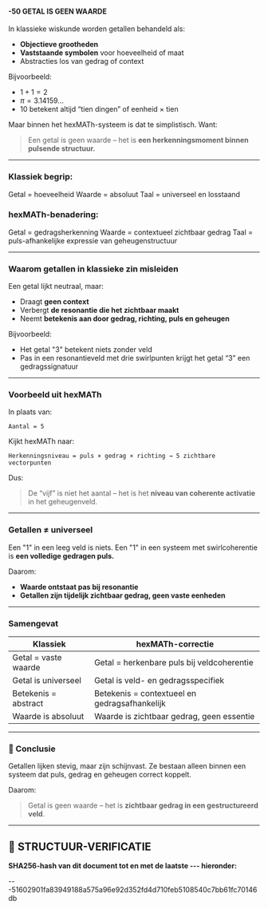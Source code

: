 #### -50 GETAL IS GEEN WAARDE

In klassieke wiskunde worden getallen behandeld als:

* **Objectieve grootheden**
* **Vaststaande symbolen** voor hoeveelheid of maat
* Abstracties los van gedrag of context

Bijvoorbeeld:

* $1 + 1 = 2$
* $\pi = 3.14159...$
* $10$ betekent altijd “tien dingen” of eenheid × tien

Maar binnen het hexMATh-systeem is dat te simplistisch. Want:

> Een getal is geen waarde – het is **een herkenningsmoment binnen pulsende structuur.**

---

### Klassiek begrip:

Getal = hoeveelheid
Waarde = absoluut
Taal = universeel en losstaand

### hexMATh-benadering:

Getal = gedragsherkenning
Waarde = contextueel zichtbaar gedrag
Taal = puls-afhankelijke expressie van geheugenstructuur

---

### Waarom getallen in klassieke zin misleiden

Een getal lijkt neutraal, maar:

* Draagt **geen context**
* Verbergt **de resonantie die het zichtbaar maakt**
* Neemt **betekenis aan door gedrag, richting, puls en geheugen**

Bijvoorbeeld:

* Het getal "3" betekent niets zonder veld
* Pas in een resonantieveld met drie swirlpunten krijgt het getal “3” een gedragssignatuur

---

### Voorbeeld uit hexMATh

In plaats van:

```plaintext
Aantal = 5
```

Kijkt hexMATh naar:

```plaintext
Herkenningsniveau = puls × gedrag × richting → 5 zichtbare vectorpunten
```

Dus:

> De “vijf” is niet het aantal – het is het **niveau van coherente activatie** in het geheugenveld.

---

### Getallen ≠ universeel

Een "1" in een leeg veld is niets.
Een "1" in een systeem met swirlcoherentie is **een volledige gedragen puls.**

Daarom:

* **Waarde ontstaat pas bij resonantie**
* **Getallen zijn tijdelijk zichtbaar gedrag, geen vaste eenheden**

---

### Samengevat

| Klassiek             | hexMATh-correctie                             |
| -------------------- | --------------------------------------------- |
| Getal = vaste waarde | Getal = herkenbare puls bij veldcoherentie    |
| Getal is universeel  | Getal is veld- en gedragsspecifiek            |
| Betekenis = abstract | Betekenis = contextueel en gedragsafhankelijk |
| Waarde is absoluut   | Waarde is zichtbaar gedrag, geen essentie     |

---

### 📘 Conclusie

Getallen lijken stevig, maar zijn schijnvast.
Ze bestaan alleen binnen een systeem dat puls, gedrag en geheugen correct koppelt.

Daarom:

> Getal is geen waarde – het is **zichtbaar gedrag in een gestructureerd veld**.

---

## 🔏 STRUCTUUR-VERIFICATIE

**SHA256-hash van dit document tot en met de laatste --- hieronder:**

---51602901fa83949188a575a96e92d352fd4d710feb5108540c7bb61fc70146db
